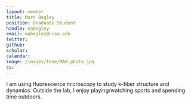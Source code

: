 ```yaml
---
layout: member
title: Marc Begley
position: Graduate Student
handle: mabegley
email: mabegley@ncsu.edu
twitter:
github:
scholar:
calendar:
image: /images/team/MAB_photo.jpg
cv:
---
```


I am using fluorescence microscopy to study k-fiber structure and dynamics. Outside the lab, I enjoy playing/watching sports and spending time outdoors.
